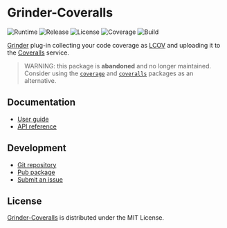 # Grinder-Coveralls
![Runtime](https://img.shields.io/badge/dart-%3E%3D2.7-brightgreen.svg) ![Release](https://img.shields.io/pub/v/grinder_coveralls.svg) ![License](https://img.shields.io/badge/license-MIT-blue.svg) ![Coverage](https://coveralls.io/repos/github/cedx/grinder-coveralls/badge.svg) ![Build](https://github.com/cedx/grinder-coveralls/workflows/build/badge.svg)

[Grinder](https://google.github.io/grinder.dart) plug-in collecting your code coverage as [LCOV](http://ltp.sourceforge.net/coverage/lcov.php) and uploading it to the [Coveralls](https://coveralls.io) service.

> WARNING: this package is **abandoned** and no longer maintained.  
> Consider using the [`coverage`](https://pub.dev/packages/coverage) and
> [`coveralls`](https://pub.dev/packages/coveralls) packages as an alternative.

## Documentation
- [User guide](https://dev.belin.io/grinder-coveralls)
- [API reference](https://pub.dev/documentation/grinder_coveralls)

## Development
- [Git repository](https://github.com/cedx/grinder-coveralls)
- [Pub package](https://pub.dev/packages/grinder_coveralls)
- [Submit an issue](https://github.com/cedx/grinder-coveralls/issues)

## License
[Grinder-Coveralls](https://dev.belin.io/grinder-coveralls) is distributed under the MIT License.
